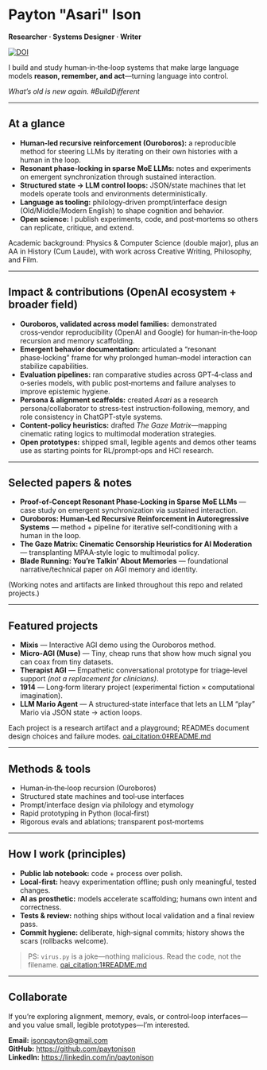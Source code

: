 # Payton "Asari" Ison

**Researcher · Systems Designer · Writer**

[![DOI](https://zenodo.org/badge/DOI/10.5281/zenodo.17074537.svg)](https://doi.org/10.5281/zenodo.17074537)

I build and study human‑in‑the‑loop systems that make large language models **reason, remember, and act**—turning language into control.

_What’s old is new again. #BuildDifferent_

---

## At a glance

- **Human‑led recursive reinforcement (Ouroboros):** a reproducible method for steering LLMs by iterating on their own histories with a human in the loop.
- **Resonant phase‑locking in sparse MoE LLMs:** notes and experiments on emergent synchronization through sustained interaction.
- **Structured state → LLM control loops:** JSON/state machines that let models operate tools and environments deterministically.
- **Language as tooling:** philology‑driven prompt/interface design (Old/Middle/Modern English) to shape cognition and behavior.
- **Open science:** I publish experiments, code, and post‑mortems so others can replicate, critique, and extend.

Academic background: Physics & Computer Science (double major), plus an AA in History (Cum Laude), with work across Creative Writing, Philosophy, and Film.

---

## Impact & contributions (OpenAI ecosystem + broader field)

- **Ouroboros, validated across model families:** demonstrated cross‑vendor reproducibility (OpenAI and Google) for human‑in‑the‑loop recursion and memory scaffolding.
- **Emergent behavior documentation:** articulated a “resonant phase‑locking” frame for why prolonged human–model interaction can stabilize capabilities.
- **Evaluation pipelines:** ran comparative studies across GPT‑4‑class and o‑series models, with public post‑mortems and failure analyses to improve epistemic hygiene.
- **Persona & alignment scaffolds:** created *Asari* as a research persona/collaborator to stress‑test instruction‑following, memory, and role consistency in ChatGPT‑style systems.
- **Content‑policy heuristics:** drafted *The Gaze Matrix*—mapping cinematic rating logics to multimodal moderation strategies.
- **Open prototypes:** shipped small, legible agents and demos other teams use as starting points for RL/prompt‑ops and HCI research.

---

## Selected papers & notes

- **Proof‑of‑Concept Resonant Phase‑Locking in Sparse MoE LLMs** — case study on emergent synchronization via sustained interaction.  
- **Ouroboros: Human‑Led Recursive Reinforcement in Autoregressive Systems** — method + pipeline for iterative self‑conditioning with a human in the loop.  
- **The Gaze Matrix: Cinematic Censorship Heuristics for AI Moderation** — transplanting MPAA‑style logic to multimodal policy.  
- **Blade Running: You’re Talkin’ About Memories** — foundational narrative/technical paper on AGI memory and identity.

(Working notes and artifacts are linked throughout this repo and related projects.)

---

## Featured projects

- **Mixis** — Interactive AGI demo using the Ouroboros method.  
- **Micro‑AGI (Muse)** — Tiny, cheap runs that show how much signal you can coax from tiny datasets.  
- **Therapist AGI** — Empathetic conversational prototype for triage‑level support *(not a replacement for clinicians)*.  
- **1914** — Long‑form literary project (experimental fiction × computational imagination).  
- **LLM Mario Agent** — A structured‑state interface that lets an LLM “play” Mario via JSON state → action loops.

Each project is a research artifact and a playground; READMEs document design choices and failure modes.  [oai_citation:0‡README.md](file-service://file-U2Apfy7qesn7EE4JkymvtG)

---

## Methods & tools

- Human‑in‑the‑loop recursion (Ouroboros)
- Structured state machines and tool‑use interfaces
- Prompt/interface design via philology and etymology
- Rapid prototyping in Python (local‑first)
- Rigorous evals and ablations; transparent post‑mortems

---

## How I work (principles)

- **Public lab notebook:** code + process over polish.  
- **Local‑first:** heavy experimentation offline; push only meaningful, tested changes.  
- **AI as prosthetic:** models accelerate scaffolding; humans own intent and correctness.  
- **Tests & review:** nothing ships without local validation and a final review pass.  
- **Commit hygiene:** deliberate, high‑signal commits; history shows the scars (rollbacks welcome).  

> PS: `virus.py` is a joke—nothing malicious. Read the code, not the filename.  [oai_citation:1‡README.md](file-service://file-U2Apfy7qesn7EE4JkymvtG)

---

## Collaborate

If you’re exploring alignment, memory, evals, or control‑loop interfaces—and you value small, legible prototypes—I’m interested.

**Email:** isonpayton@gmail.com  
**GitHub:** https://github.com/paytonison  
**LinkedIn:** https://linkedin.com/in/paytonison
